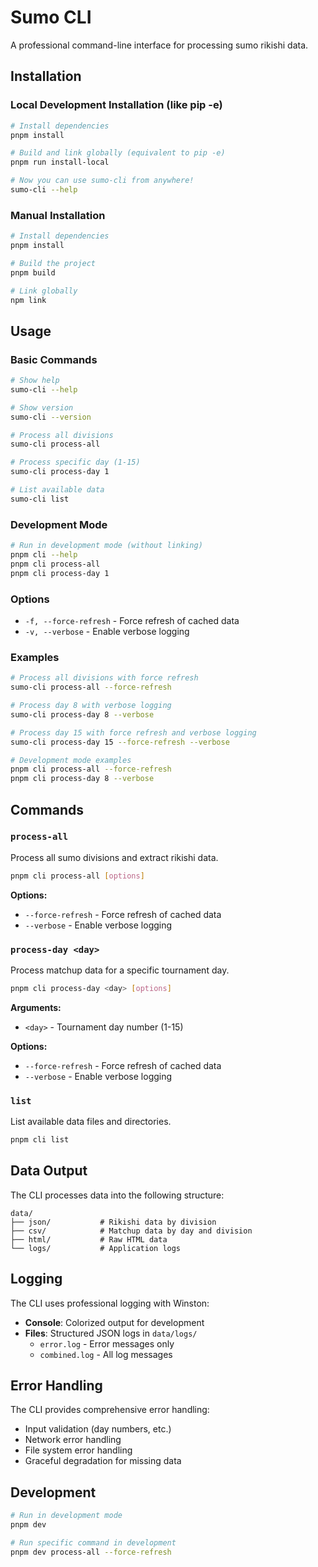 # Sumo CLI

A professional command-line interface for processing sumo rikishi data.

## Installation

### Local Development Installation (like pip -e)

```bash
# Install dependencies
pnpm install

# Build and link globally (equivalent to pip -e)
pnpm run install-local

# Now you can use sumo-cli from anywhere!
sumo-cli --help
```

### Manual Installation

```bash
# Install dependencies
pnpm install

# Build the project
pnpm build

# Link globally
npm link
```

## Usage

### Basic Commands

```bash
# Show help
sumo-cli --help

# Show version
sumo-cli --version

# Process all divisions
sumo-cli process-all

# Process specific day (1-15)
sumo-cli process-day 1

# List available data
sumo-cli list
```

### Development Mode

```bash
# Run in development mode (without linking)
pnpm cli --help
pnpm cli process-all
pnpm cli process-day 1
```

### Options

- `-f, --force-refresh` - Force refresh of cached data
- `-v, --verbose` - Enable verbose logging

### Examples

```bash
# Process all divisions with force refresh
sumo-cli process-all --force-refresh

# Process day 8 with verbose logging
sumo-cli process-day 8 --verbose

# Process day 15 with force refresh and verbose logging
sumo-cli process-day 15 --force-refresh --verbose

# Development mode examples
pnpm cli process-all --force-refresh
pnpm cli process-day 8 --verbose
```

## Commands

### `process-all`
Process all sumo divisions and extract rikishi data.

```bash
pnpm cli process-all [options]
```

**Options:**
- `--force-refresh` - Force refresh of cached data
- `--verbose` - Enable verbose logging

### `process-day <day>`
Process matchup data for a specific tournament day.

```bash
pnpm cli process-day <day> [options]
```

**Arguments:**
- `<day>` - Tournament day number (1-15)

**Options:**
- `--force-refresh` - Force refresh of cached data
- `--verbose` - Enable verbose logging

### `list`
List available data files and directories.

```bash
pnpm cli list
```

## Data Output

The CLI processes data into the following structure:

```
data/
├── json/           # Rikishi data by division
├── csv/            # Matchup data by day and division
├── html/           # Raw HTML data
└── logs/           # Application logs
```

## Logging

The CLI uses professional logging with Winston:

- **Console**: Colorized output for development
- **Files**: Structured JSON logs in `data/logs/`
  - `error.log` - Error messages only
  - `combined.log` - All log messages

## Error Handling

The CLI provides comprehensive error handling:

- Input validation (day numbers, etc.)
- Network error handling
- File system error handling
- Graceful degradation for missing data

## Development

```bash
# Run in development mode
pnpm dev

# Run specific command in development
pnpm dev process-all --force-refresh
```
